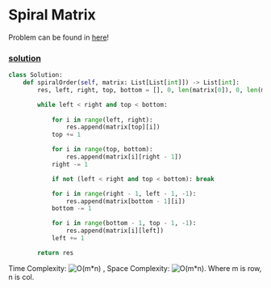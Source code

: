 # Spiral Matrix
Problem can be found in [here](https://leetcode.com/problems/spiral-matrix/)!

### [solution](/Matrix/54-SpiralMatrix/solution.py)

```python
class Solution:
    def spiralOrder(self, matrix: List[List[int]]) -> List[int]:
        res, left, right, top, bottom = [], 0, len(matrix[0]), 0, len(matrix)

        while left < right and top < bottom:
            
            for i in range(left, right):
                res.append(matrix[top][i])
            top += 1

            for i in range(top, bottom):
                res.append(matrix[i][right - 1])
            right -= 1

            if not (left < right and top < bottom): break

            for i in range(right - 1, left - 1, -1):
                res.append(matrix[bottom - 1][i])
            bottom -= 1

            for i in range(bottom - 1, top - 1, -1):
                res.append(matrix[i][left])
            left += 1

        return res
```

Time Complexity: ![O(m*n)](<https://latex.codecogs.com/svg.image?\inline&space;O(m*n)>) , Space Complexity: ![O(m*n)](<https://latex.codecogs.com/svg.image?\inline&space;O(m*n)>). Where m is row, n is col.

